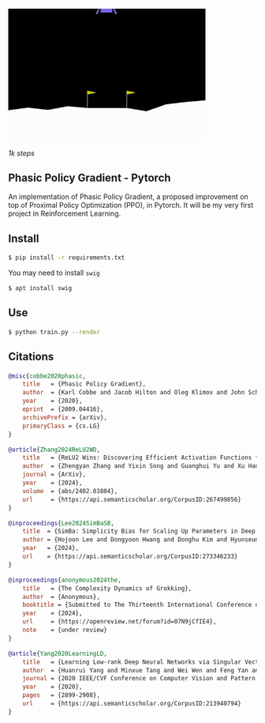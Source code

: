 <img src="./lunar.gif" width="400px"></img>

*1k steps*

## Phasic Policy Gradient - Pytorch

An implementation of Phasic Policy Gradient, a proposed improvement on top of Proximal Policy Optimization (PPO), in Pytorch. It will be my very first project in Reinforcement Learning.

## Install

```bash
$ pip install -r requirements.txt
```

You may need to install `swig`

```bash
$ apt install swig
```

## Use

```bash
$ python train.py --render
```

## Citations

```bibtex
@misc{cobbe2020phasic,
    title   = {Phasic Policy Gradient},
    author  = {Karl Cobbe and Jacob Hilton and Oleg Klimov and John Schulman},
    year    = {2020},
    eprint  = {2009.04416},
    archivePrefix = {arXiv},
    primaryClass = {cs.LG}
}
```

```bibtex
@article{Zhang2024ReLU2WD,
    title   = {ReLU2 Wins: Discovering Efficient Activation Functions for Sparse LLMs},
    author  = {Zhengyan Zhang and Yixin Song and Guanghui Yu and Xu Han and Yankai Lin and Chaojun Xiao and Chenyang Song and Zhiyuan Liu and Zeyu Mi and Maosong Sun},
    journal = {ArXiv},
    year    = {2024},
    volume  = {abs/2402.03804},
    url     = {https://api.semanticscholar.org/CorpusID:267499856}
}
```

```bibtex
@inproceedings{Lee2024SimBaSB,
    title  = {SimBa: Simplicity Bias for Scaling Up Parameters in Deep Reinforcement Learning},
    author = {Hojoon Lee and Dongyoon Hwang and Donghu Kim and Hyunseung Kim and Jun Jet Tai and Kaushik Subramanian and Peter R. Wurman and Jaegul Choo and Peter Stone and Takuma Seno},
    year   = {2024},
    url    = {https://api.semanticscholar.org/CorpusID:273346233}
}
```

```bibtex
@inproceedings{anonymous2024the,
    title   = {The Complexity Dynamics of Grokking},
    author  = {Anonymous},
    booktitle = {Submitted to The Thirteenth International Conference on Learning Representations},
    year    = {2024},
    url     = {https://openreview.net/forum?id=07N9jCfIE4},
    note    = {under review}
}
```

```bibtex
@article{Yang2020LearningLD,
    title   = {Learning Low-rank Deep Neural Networks via Singular Vector Orthogonality Regularization and Singular Value Sparsification},
    author  = {Huanrui Yang and Minxue Tang and Wei Wen and Feng Yan and Daniel Hu and Ang Li and Hai Helen Li and Yiran Chen},
    journal = {2020 IEEE/CVF Conference on Computer Vision and Pattern Recognition Workshops (CVPRW)},
    year    = {2020},
    pages   = {2899-2908},
    url     = {https://api.semanticscholar.org/CorpusID:213940794}
}
```
